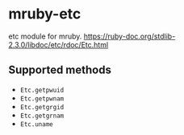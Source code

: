 # mruby-etc
etc module for mruby.
https://ruby-doc.org/stdlib-2.3.0/libdoc/etc/rdoc/Etc.html

## Supported methods

- `Etc.getpwuid`
- `Etc.getpwnam`
- `Etc.getgrgid`
- `Etc.getgrnam`
- `Etc.uname`
